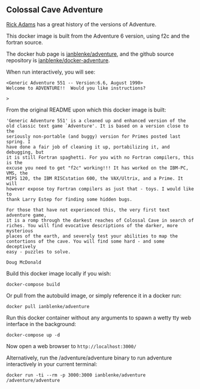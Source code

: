 ## Colossal Cave Adventure

[Rick Adams](http://rickadams.org/adventure/e_downloads.html) has a great history of the versions of Adventure.

This docker image is built from the Adventure 6 version, using f2c and the fortran source.

The docker hub page is [ianblenke/adventure](https://registry.hub.docker.com/u/ianblenke/adventure/), and the github source repository is [ianblenke/docker-adventure](https://github.com/ianblenke/docker-adventure).

When run interactively, you will see:

    <Generic Adventure 551 -- Version:6.6, August 1990>
    Welcome to ADVENTURE!!  Would you like instructions?
     
    >

From the original README upon which this docker image is built:

    'Generic Adventure 551' is a cleaned up and enhanced version of the
    old classic text game `Adventure'. It is based on a version close to the
    seriously non-portable (and buggy) version for Primes posted last spring. I
    have done a fair job of cleaning it up, portabilizing it, and debugging, but
    it is still Fortran spaghetti. For you with no Fortran compilers, this is the
    excuse you need to get "f2c" working!!! It has worked on the IBM-PC, VMS, the
    MIPS 120, the IBM RISCstation 600, the VAX/Ultrix, and a Prime. It will
    however expose toy Fortran compilers as just that - toys. I would like to
    thank Larry Estep for finding some hidden bugs.

    For those that have not experienced this, the very first text adventure game,
    it is a romp through the darkest reaches of Colossal Cave in search of
    riches. You will find evocative descriptions of the darker, more mysterious
    places of the earth, and severely test your abilities to map the
    contortions of the cave. You will find some hard - and some deceptively
    easy - puzzles to solve.
    
    Doug McDonald

Build this docker image locally if you wish:

    docker-compose build

Or pull from the autobuild image, or simply reference it in a docker run:

    docker pull ianblenke/adventure

Run this docker container without any arguments to spawn a wetty tty web interface in the background:

    docker-compose up -d

Now open a web browser to `http://localhost:3000/`

Alternatively, run the /adventure/adventure binary to run adventure interactively in your current terminal:

    docker run -ti --rm -p 3000:3000 ianblenke/adventure /adventure/adventure

